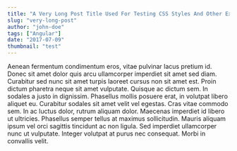 ```yaml
---
title: "A Very Long Post Title Used For Testing CSS Styles And Other Extremely Fun Stuff"
slug: "very-long-post"
author: "john-doe"
tags: ["Angular"]
date: "2017-07-09"
thumbnail: "test"
---
```


Aenean fermentum condimentum eros, vitae pulvinar lacus pretium id. Donec sit amet dolor quis arcu ullamcorper imperdiet sit amet sed diam. Curabitur sed nunc sit amet turpis laoreet cursus non sit amet est. Proin dictum pharetra neque sit amet vulputate. Quisque ac dictum sem. In sodales a justo in dignissim. Phasellus mollis posuere erat, in volutpat libero aliquet eu. Curabitur sodales sit amet velit vel egestas. Cras vitae commodo sem. In ac luctus dolor, rutrum aliquam dolor. Maecenas imperdiet id libero ut ultricies. Phasellus semper tellus at maximus sollicitudin. Mauris aliquam ipsum vel orci sagittis tincidunt ac non ligula. Sed imperdiet ullamcorper nunc ut vulputate. Integer volutpat at purus nec consequat. Morbi in convallis velit.
